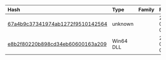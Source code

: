 |Hash|Type|Family|First_Seen|Name|
|:--|:--|:--|:--|:--|
|[67a4b9c37341974ab1272f9510142564](https://www.virustotal.com/gui/file/67a4b9c37341974ab1272f9510142564)|unknown||2023-02-21 05:37:42|9bb5e7a76e66d105fa5a65728517b8d8f9465525465f92eb68a89705476b1d26.unknown|
|[e8b2f80220b898cd34eb60600163a209](https://www.virustotal.com/gui/file/e8b2f80220b898cd34eb60600163a209)|Win64 DLL||2023-02-21 05:37:36|UpdateCheck.dll|
